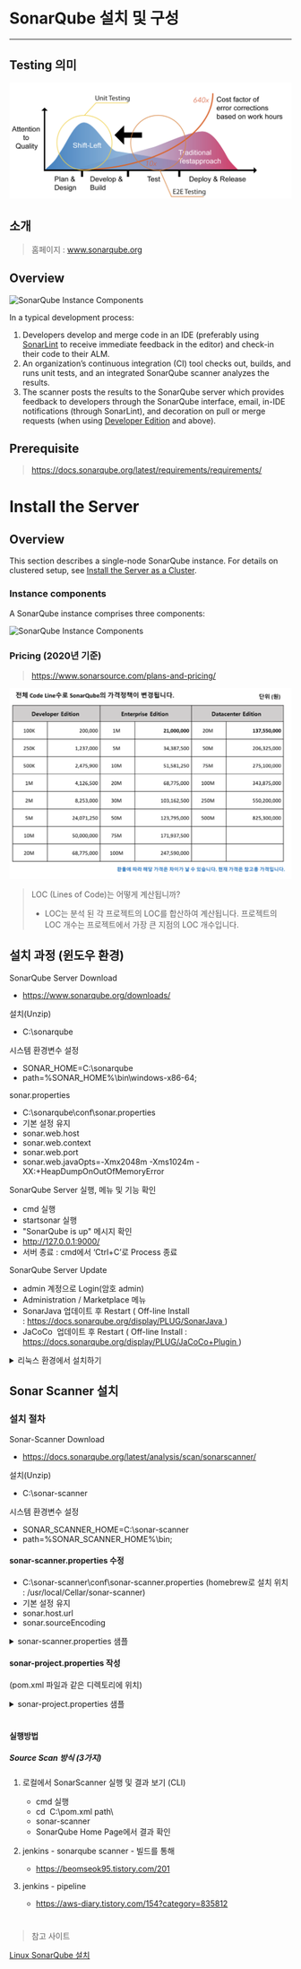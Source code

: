 # SonarQube 설치 및 구성
---

## Testing 의미

<img src="images/Unit_Testing.png" alt="sonarqube_code_analysis" width="700"/>

## 소개

> 홈페이지 : www.sonarqube.org

## Overview

![SonarQube Instance Components](https://docs.sonarqube.org/latest/images/dev-cycle.png)

In a typical development process:

1. Developers develop and merge code in an IDE (preferably using [SonarLint](https://www.sonarlint.org/) to receive immediate feedback in the editor) and check-in their code to their ALM.
2. An organization’s continuous integration (CI) tool checks out, builds, and runs unit tests, and an integrated SonarQube scanner analyzes the results.
3. The scanner posts the results to the SonarQube server which provides feedback to developers through the SonarQube interface, email, in-IDE notifications (through SonarLint), and decoration on pull or merge requests (when using [Developer Edition](https://redirect.sonarsource.com/editions/developer.html) and above).


## Prerequisite
> https://docs.sonarqube.org/latest/requirements/requirements/

# Install the Server

## Overview

This section describes a single-node SonarQube instance. For details on clustered setup, see [Install the Server as a Cluster](https://docs.sonarqube.org/latest/setup/install-cluster/).

### Instance components

A SonarQube instance comprises three components:

![SonarQube Instance Components](https://docs.sonarqube.org/8.8/images/SQ-instance-components.png)

### Pricing (2020년 기준)
> https://www.sonarsource.com/plans-and-pricing/

![pricing Table](images/Pricing.png)


> LOC (Lines of Code)는 어떻게 계산됩니까? 
> - LOC는 분석 된 각 프로젝트의 LOC를 합산하여 계산됩니다. 프로젝트의 LOC 개수는 프로젝트에서 가장 큰 지점의 LOC 개수입니다.

## 설치 과정 (윈도우 환경)

SonarQube Server Download
- https://www.sonarqube.org/downloads/

설치(Unzip)  
- C:\sonarqube

시스템 환경변수 설정
- SONAR_HOME=C:\sonarqube  
- path=%SONAR_HOME%\bin\windows-x86-64;

sonar.properties
- C:\sonarqube\conf\sonar.properties  
- 기본 설정 유지
- sonar.web.host
- sonar.web.context
- sonar.web.port
- sonar.web.javaOpts=-Xmx2048m -Xms1024m -XX:+HeapDumpOnOutOfMemoryError

SonarQube Server 실행, 메뉴 및 기능 확인
- cmd 실행
- startsonar 실행
- "SonarQube is up" 메시지 확인
- http://127.0.0.1:9000/
- 서버 종료 : cmd에서 ‘Ctrl+C’로 Process 종료

 SonarQube Server Update
- admin 계정으로 Login(암호 admin)
- Administration / Marketplace 메뉴
- SonarJava 업데이트 후 Restart ( Off-line Install : https://docs.sonarqube.org/display/PLUG/SonarJava )
- JaCoCo  업데이트 후 Restart  (  Off-line Install : https://docs.sonarqube.org/display/PLUG/JaCoCo+Plugin )


<details markdown="1">
<summary>리눅스 환경에서 설치하기</summary>

<!--summary 아래 빈칸 공백 두고 내용을 적는공간-->

## 설치과정 (리눅스 환경)
Linux Kernel 파라미터 및 ulimit 설정 및 확인

### Linux Kernel 파라미터 및 ulimit 설정 및 확인

#### Linux Kernel 파라미터 및 ulimit 확인

```bash
sysctl vm.max_map_count
sysctl fs.file-max
ulimit -n
ulimit -u
```

#### Linux Kernel 파라미터 및 ulimit 설정

##### 동적 설정

```bash
sudo sysctl -w vm.max_map_count=262144
sudo sysctl -w fs.file-max=65536
ulimit -n 65536
ulimit -u 4096
```

##### 영구적으로 설정

System config 파일을 엽니다.

```bash
sudo vi /etc/sysctl.conf
```

다음 내용을 붙여 넣고 저장합니다.

```bash
vm.max_map_count=262144
fs.file-max=65536
```

`/etc/security/limits.d/99-sonarqube.conf` 파일을 생성한 다음, 아래 내용을 붙여 넣고 저장합니다.

```bash
sudo vi /etc/security/limits.d/99-sonarqube.conf

ubuntu    -    nofile    65536
ubuntu    -    nproc    4096
```
</details>

## Sonar Scanner 설치


### 설치 절차

Sonar-Scanner Download
- https://docs.sonarqube.org/latest/analysis/scan/sonarscanner/

설치(Unzip)  
- C:\sonar-scanner

시스템 환경변수 설정
- SONAR_SCANNER_HOME=C:\sonar-scanner  
- path=%SONAR_SCANNER_HOME%\bin;

#### sonar-scanner.properties 수정
- C:\sonar-scanner\conf\sonar-scanner.properties
  (homebrew로 설치 위치 : /usr/local/Cellar/sonar-scanner) 
- 기본 설정 유지
- sonar.host.url
- sonar.sourceEncoding

<details markdown="1">
<summary>sonar-scanner.properties 샘플</summary>

```bash
#Configure here general information about the environment, such as SonarQube server connection details for example
#No information about specific project should appear here

#----- Default SonarQube server
sonar.host.url=http://3.xx.xxx.xxx:9000/

#----- Default source code encoding
sonar.sourceEncoding=UTF-8
```
</details>

#### sonar-project.properties 작성
(pom.xml 파일과 같은 디렉토리에 위치)

<details markdown="1">
<summary>sonar-project.properties 샘플</summary>

```bash
# required metadata
sonar.projectKey=[프로젝트명]
sonar.projectName=[프로젝트명]
sonar.projectVersion=[Scan History 관리용 버전]
#sonar.projectVersion=20190303

# path to source directories (required)
#sonar.modules=cnaps-core,oms-core,oms-common-shared,oms-criteria,oms-request,oms-servicedesk,oms-sla,oms-trouble
sonar.sources=src
# 특정 소스 폴더를 지정할 필요가 없을 때
#sonar.sources=.

# path to class directories (optional)
sonar.java.binaries=target
# 빌드된 디렉토리가 없을 때
#sonar.java.binaries=.

# The value of the property must be the key of the language 
#sonar.language=java

# .svn directory skip (optional)
#sonar.scm.disabled=True

# SonarQube Integration
#sonar.coverage.jacoco.xmlReportPaths=C:/jacoco/CoverageTestReport.xml

#######################################################################################################################

# path to test source directories (optional)
#sonar.tests=testDir1, testDir2 

# path to project binaries (optional), form example directory of Java
#sonar.binaries=binDir 

#optional comma-sparated list of paths to libraries, only path to ~~~ 
#sonar.libraries=path/to/library.jar,path/to/classes/dir

#Additional parameters 
#sonar.my.property=value
```

</details><br>

#### 실행방법

##### Source Scan 방식 (3가지)
1. 로컬에서 SonarScanner 실행 및 결과 보기 (CLI)

    - cmd 실행
    - cd  C:\pom.xml path\  
    - sonar-scanner
    - SonarQube Home Page에서 결과 확인

2. jenkins - sonarqube scanner - 빌드를 통해
    - https://beomseok95.tistory.com/201
3. jenkins - pipeline
    - https://aws-diary.tistory.com/154?category=835812


# 
> 참고 사이트

[Linux SonarQube 설치](https://confluence.curvc.com/pages/viewpage.action?pageId=6160585)
